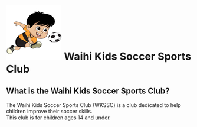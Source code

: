 # ![soccer](soccerkid.jpg "soccerkid") Waihi Kids Soccer Sports Club

## What is the Waihi Kids Soccer Sports Club?

The Waihi Kids Soccer Sports Club (WKSSC) is a club dedicated to help children improve their soccer skills.
<br>This club is for children ages 14 and under.
<br>
<br>
## 

